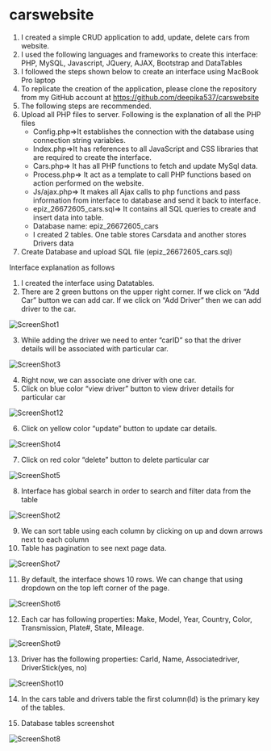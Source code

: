 # carswebsite

1.	I created a simple CRUD application to add, update, delete cars from website.
2.	I used the following languages and frameworks to create this interface: PHP, MySQL, Javascript, JQuery, AJAX, Bootstrap and DataTables
3.	I followed the steps shown below to create an interface using MacBook Pro laptop
4.	To replicate the creation of the application, please clone the repository from my GitHub account at https://github.com/deepika537/carswebsite
5.	The following steps are recommended.
6.	Upload all PHP files to server. Following is the explanation of all the PHP files
    * Config.php=>It establishes the connection with the database using connection string variables.
    * Index.php=>It has references to all JavaScript and CSS libraries that are required to create the interface.
    * Cars.php=> It has all PHP functions to fetch and update MySql data.
    * Process.php=> It act as a template to call PHP functions based on action performed on the website.
    * Js/ajax.php=> It makes all Ajax calls to php functions and pass information from interface to database and send it back to interface.
    * epiz_26672605_cars.sql=> It contains all SQL queries to create and insert data into table.
    * Database name: epiz_26672605_cars
    * I created 2 tables. One table stores Carsdata and another stores Drivers data
 7. Create Database and upload SQL file (epiz_26672605_cars.sql)

Interface explanation as follows

1.	I created the interface using Datatables.
2.	There are 2 green buttons on the upper right corner. If we click on “Add Car” button we can add car. If we click on “Add Driver” then we can add driver to the car.

![ScreenShot1](/Images/ScreenShot1.jpg?raw=true "Optional Title")


3.	While adding the driver we need to enter “carID” so that the driver details will be associated with particular car.

![ScreenShot3](/Images/ScreenShot3.jpg?raw=true "Optional Title")

4.	Right now, we can associate one driver with one car.
5.	Click on blue color “view driver” button to view driver details for particular car

![ScreenShot12](/Images/ScreenShot12.jpg?raw=true "Optional Title")

6.	Click on yellow color “update” button to update car details.

![ScreenShot4](/Images/ScreenShot4.jpg?raw=true "Optional Title")

7.	Click on red color “delete” button to delete particular car

![ScreenShot5](/Images/ScreenShot5.jpg?raw=true "Optional Title")

8.	Interface has global search in order to search and filter data from the table

![ScreenShot2](/Images/ScreenShot2.jpg?raw=true "Optional Title")

9.	We can sort table using each column by clicking on up and down arrows next to each column
10.	 Table has pagination to see next page data. 

![ScreenShot7](/Images/ScreenShot7.jpg?raw=true "Optional Title")

11.	 By default, the interface shows 10 rows. We can change that using dropdown on the top left corner of the page.

![ScreenShot6](/Images/ScreenShot6.jpg?raw=true "Optional Title")

12.	Each car has following properties: Make, Model, Year, Country, Color, Transmission, Plate#, State, Mileage.

![ScreenShot9](/Images/ScreenShot9.jpg?raw=true "Optional Title")

13.	Driver has the following properties: CarId, Name, Associatedriver, DriverStick(yes, no)

![ScreenShot10](/Images/ScreenShot9.jpg?raw=true "Optional Title")

14.	In the cars table and drivers table the first column(Id) is the primary key of the tables.

15. Database tables screenshot

![ScreenShot8](/Images/ScreenShot8.jpg?raw=true "Optional Title")



